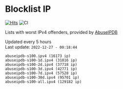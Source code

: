 # Blocklist IP

[![Hits](https://hits.seeyoufarm.com/api/count/incr/badge.svg?url=https%3A%2F%2Fgithub.com%2Fborestad%2Fblocklist-ip%2F&count_bg=%2379C83D&title_bg=%23555555&icon=&icon_color=%23E7E7E7&title=hits&edge_flat=false)](https://hits.seeyoufarm.com)  ![CI](https://img.shields.io/github/workflow/status/borestad/blocklist-ip/CI?style=flat-square)

Lists with worst IPv4 offenders, provided by [AbuseIPDB](https://www.abuseipdb.com/)

<!-- FOOTER-PLACEHOLDER -->
Updated every 5 hours<br>
Last update: `2022-12-27 - 00:18:44`
```
abuseipdb-s100.ipv4 (16173 ip)
abuseipdb-s100-1d.ipv4 (31816 ip)
abuseipdb-s100-2d.ipv4 (37718 ip)
abuseipdb-s100-3d.ipv4 (42771 ip)
abuseipdb-s100-7d.ipv4 (57528 ip)
abuseipdb-s100-30d.ipv4 (95701 ip)
abuseipdb-s100-all.ipv4 (129182 ip)
```
